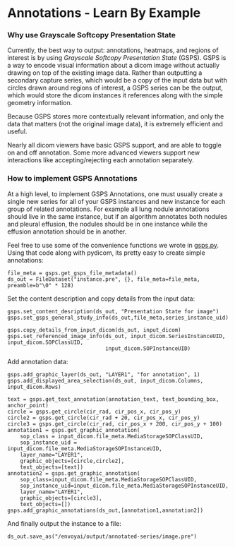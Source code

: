 # Annotations - Learn By Example

### Why use Grayscale Softcopy Presentation State
Currently, the best way to output: annotations, heatmaps, and regions of interest is by using 
*Grayscale Softcopy Presentation State* (GSPS). GSPS is a way to encode visual information about a dicom image
without actually drawing on top of the existing image data. Rather than outputting a secondary capture series, which
would be a copy of the input data but with circles drawn around regions of interest, a GSPS series can be the output,
which would store the dicom instances it references along with the simple geometry information. 

Because GSPS stores more contextually relevant information, and only the data that matters 
(not the original image data), it is extremely efficient and useful.

Nearly all dicom viewers have basic GSPS support, and are able to toggle on and off annotation. Some more advanced
viewers support new interactions like accepting/rejecting each annotation separately.   

### How to implement GSPS Annotations
At a high level, to implement GSPS Annotations, one must usually create a single new series for all of your GSPS
instances and new instance for each group of related annotations. For example all lung nodule annotations should live
in the same instance, but if an algorithm annotates both nodules and pleural effusion, the nodules should be in one
instance while the effusion annotation should be in another.

Feel free to use some of the convenience functions we wrote in [gsps.py](./gsps.py). Using that code along with pydicom,
its pretty easy to create simple annotations:
```pythonstub
file_meta = gsps.get_gsps_file_metadata()
ds_out = FileDataset("instance.pre", {}, file_meta=file_meta, preamble=b"\0" * 128)
```
Set the content description and copy details from the input data:
```pythonstub
gsps.set_content_desription(ds_out, "Presentation State for image")
gsps.set_gsps_general_study_info(ds_out,file_meta,series_instance_uid)

gsps.copy_details_from_input_dicom(ds_out, input_dicom)
gsps.set_referenced_image_info(ds_out, input_dicom.SeriesInstanceUID, input_dicom.SOPClassUID,
                               input_dicom.SOPInstanceUID)
```
Add annotation data:
```pythonstub
gsps.add_graphic_layer(ds_out, "LAYER1", "for annotation", 1)
gsps.add_displayed_area_selection(ds_out, input_dicom.Columns, input_dicom.Rows)

text = gsps.get_text_annotation(annotation_text, text_bounding_box, anchor_point)
circle = gsps.get_circle(cir_rad, cir_pos_x, cir_pos_y)
circle2 = gsps.get_circle(cir_rad + 20, cir_pos_x, cir_pos_y)
circle3 = gsps.get_circle(cir_rad, cir_pos_x + 200, cir_pos_y + 100)
annotation1 = gsps.get_graphic_annotation(
    sop_class = input_dicom.file_meta.MediaStorageSOPClassUID,
    sop_instance_uid = input_dicom.file_meta.MediaStorageSOPInstanceUID,
    layer_name="LAYER1",
    graphic_objects=[circle,circle2],
    text_objects=[text])
annotation2 = gsps.get_graphic_annotation(
    sop_class=input_dicom.file_meta.MediaStorageSOPClassUID,
    sop_instance_uid=input_dicom.file_meta.MediaStorageSOPInstanceUID,
    layer_name="LAYER1",
    graphic_objects=[circle3],
    text_objects=[])
gsps.add_graphic_annotations(ds_out,[annotation1,annotation2])
```
And finally output the instance to a file:
```pythonstub
ds_out.save_as("/envoyai/output/annotated-series/image.pre")
```
